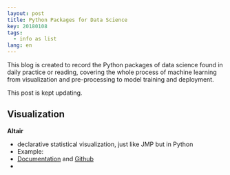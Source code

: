 ```yaml
---
layout: post
title: Python Packages for Data Science 
key: 20180108
tags:
  - info as list
lang: en
---
```


This blog is created to record the Python packages of data science found in daily practice or reading, covering the whole process of machine learning from visualization and pre-processing to model training and deployment.

This post is kept updating.

##  Visualization

**Altair**
- declarative statistical visualization, just like JMP but in Python
- Example: 
- [Documentation](https://altair-viz.github.io/) and [Github](https://github.com/altair-viz/altair)
- 



<!--stackedit_data:
eyJoaXN0b3J5IjpbMTI0NjkyODM1OV19
-->